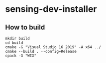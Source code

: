 # sensing-dev-installer

## How to build

```
mkdir build
cd build
cmake -G "Visual Studio 16 2019" -A x64 ../
cmake --build . --config=Release
cpack -G "WIX"
```
